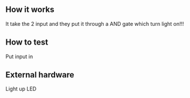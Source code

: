 <!---

This file is used to generate your project datasheet. Please fill in the information below and delete any unused
sections.

You can also include images in this folder and reference them in the markdown. Each image must be less than
512 kb in size, and the combined size of all images must be less than 1 MB.
-->

## How it works

It take the 2 input and they put it through a AND gate which turn light on!!! 

## How to test

Put input in 

## External hardware

Light up LED
